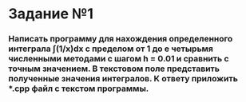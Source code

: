 # Задание №1
### Написать программу для нахождения определенного интеграла ∫(1/x)dx с пределом от 1 до e четырьмя численными методами с шагом h = 0.01 и сравнить с точным значением. В текстовом поле представить полученные значения интегралов. К ответу приложить *.cpp файл с текстом программы.